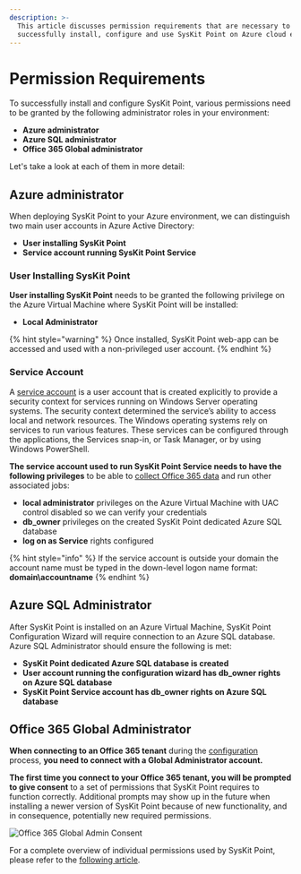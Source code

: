 ```yaml
---
description: >-
  This article discusses permission requirements that are necessary to
  successfully install, configure and use SysKit Point on Azure cloud environment.
---
```


# Permission Requirements

To successfully install and configure SysKit Point, various permissions need to be granted by the following administrator roles in your environment:
* **Azure administrator**
* **Azure SQL administrator**
* **Office 365 Global administrator**

Let's take a look at each of them in more detail:

## Azure administrator

When deploying SysKit Point to your Azure environment, we can distinguish two main user accounts in Azure Active Directory:
* **User installing SysKit Point**
* **Service account running SysKit Point Service**

### User Installing SysKit Point

**User installing SysKit Point** needs to be granted the following privilege on the Azure Virtual Machine where SysKit Point will be installed:
* **Local Administrator** 

{% hint style="warning" %}
Once installed, SysKit Point web-app can be accessed and used with a non-privileged user account.
{% endhint %}

### Service Account

A [service account](https://docs.microsoft.com/en-us/windows/security/identity-protection/access-control/service-accounts) is a user account that is created explicitly to provide a security context for services running on Windows Server operating systems. The security context determined the service’s ability to access local and network resources. The Windows operating systems rely on services to run various features. These services can be configured through the applications, the Services snap-in, or Task Manager, or by using Windows PowerShell.

**The service account used to run SysKit Point Service needs to have the following privileges** to be able to [collect Office 365 data](../how-to/collect-office-365-data.md) and run other associated jobs:
* **local administrator** privileges on the Azure Virtual Machine with UAC control disabled so we can verify your credentials
* **db\_owner** privileges on the created SysKit Point dedicated Azure SQL database
* **log on as Service** rights configured

{% hint style="info" %}
If the service account is outside your domain the account name must be typed in the down-level logon name format: **domain\accountname**
{% endhint %}

## Azure SQL Administrator

After SysKit Point is installed on an Azure Virtual Machine, SysKit Point Configuration Wizard will require connection to an Azure SQL database.
Azure SQL Administrator should ensure the following is met:
* **SysKit Point dedicated Azure SQL database is created**
* **User account running the configuration wizard has db\_owner rights on Azure SQL database**
* **SysKit Point Service account has db\_owner rights on Azure SQL database**

## Office 365 Global Administrator

**When connecting to an Office 365 tenant** during the [configuration](../installation-and-configuration/configure-syskit-point.md#connect-to-office-365) process, **you need to connect with a Global Administrator account.**

**The first time you connect to your Office 365 tenant, you will be prompted to give consent** to a set of permissions that SysKit Point requires to function correctly. Additional prompts may show up in the future when installing a newer version of SysKit Point because of new functionality, and in consequence, potentially new required permissions.

![Office 365 Global Admin Consent](../.gitbook/assets/permission_requirements_global_administrator_consent_without_steps.png)

For a complete overview of individual permissions used by SysKit Point, please refer to the [following article](../requirements/permission-requirements#syskit-point-app-permissions).